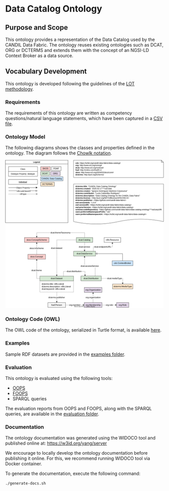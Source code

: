 # Data Catalog Ontology

## Purpose and Scope

This ontology provides a representation of the Data Catalog used by the CANDIL Data Fabric. The ontology reuses existing ontologies such as DCAT, ORG or DCTERMS and extends them with the concept of an NGSI-LD Context Broker as a data source.

## Vocabulary Development

This ontology is developed following the guidelines of the [LOT methodology](https://lot.linkeddata.es).

### Requirements

The requirements of this ontology are written as competency questions/natural language statements, which have been captured in a [CSV file](./requirements/requirements.csv).

### Ontology Model

The following diagrams shows the classes and properties defined in the ontology. The diagram follows the [Chowlk notation](https://chowlk.linkeddata.es/notation.html).

![Data Catalog Ontology Diagram](diagrams/data-catalog/data-catalog.svg)

### Ontology Code (OWL)

The OWL code of the ontology, serialized in Turtle format, is available [here](./ontology/ontology.ttl).

### Examples

Sample RDF datasets are provided in the [examples folder](./examples/).

### Evaluation

This ontology is evaluated using the following tools:
- [OOPS](https://oops.linkeddata.es)
- [FOOPS](https://foops.linkeddata.es/FAIR_validator.html)
- SPARQL queries

The evaluation reports from OOPS and FOOPS, along with the SPARQL queries, are available in the [evaluation folder](./evaluation/).

### Documentation

The ontology documentation was generated using the WIDOCO tool and published online at: https://w3id.org/yang/server

We encourage to locally develop the ontology documentation before publishing it online. For this, we recommend running WIDOCO tool via Docker container.

To generate the documentation, execute the following command:

```bash
./generate-docs.sh
```
